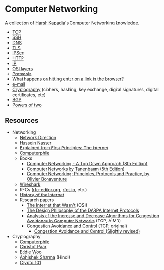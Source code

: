 # Computer Networking

A collection of [Harsh Kapadia](https://harshkapadia.me)'s Computer Networking knowledge.

-   [TCP](./tcp.md)
-   [SSH](./ssh.md)
-   [DNS](./dns.md)
-   [TLS](tls.md)
-   [IPSec](ipsec.md)
-   [HTTP](http.md)
-   [IP](./ip.md)
-   [OSI layers](osi_layers.md)
-   [Protocols](protocols.md)
-   [What happens on hitting enter on a link in the browser?](network_cycle.md)
-   [e-mail](e-mail.md)
-   [Cryptography](cryptography.md) (ciphers, hashing, key exchange, digital signatures, digital certificates, etc)
-   [BGP](bgp.md)
-   [Powers of two](powers_of_two.md)

## Resources

-   Networking
    -   [Network Direction](https://www.youtube.com/watch?v=cNwEVYkx2Kk&list=PLDQaRcbiSnqF5U8ffMgZzS7fq1rHUI3Q8)
    -   [Hussein Nasser](https://www.youtube.com/watch?v=V3ZPPPKEipA&list=PLQnljOFTspQUNnO4p00ua_C5mKTfldiYT)
    -   [Explained from First Principles: The Internet](https://explained-from-first-principles.com/internet)
    -   [Computerphile](https://www.youtube.com/user/Computerphile)
    -   Books
        -   [Computer Networking - A Top Down Approach (8th Edition)](files/books/computer-networking-a-top-down-approach-8th-edition.pdf)
        -   [Computer Networks by Tanenbaum (5th Edition)](files/books/computer-networks-tanenbaum-5th-edition.pdf)
        -   [Computer Networking: Principles, Protocols and Practice, by Olivier Bonaventure](https://www.computer-networking.info)
    -   [Wireshark](https://www.wireshark.org)
    -   RFCs ([rfc-editor.org](https://www.rfc-editor.org), [rfcs.io](https://rfcs.io), etc.)
    -   [History of the Internet](https://www.youtube.com/watch?v=9hIQjrMHTv4)
    -   Research papers
        -   [The Internet that Wasn't](files/research-papers/the-internet-that-wasnt.pdf) (OSI)
        -   [The Design Philosophy of the DARPA Internet Protocols](files/research-papers/the-design-philosophy-of-the-darpa-internet-protocols.pdf)
        -   [Analysis of the Increase and Decrease Algorithms for Congestion Avoidance in Computer Networks](files/research-papers/analysis-of-the-increase-and-decrease-algorithms-for-congestion-avoidance-in-computer-networks.pdf) (TCP, AIMD)
        -   [Congestion Avoidance and Control](files/research-papers/congestion-avoidance-and-control.pdf) (TCP, original)
            -   [Congestion Avoidance and Control (Slightly revised)](files/research-papers/congestion-avoidance-and-control-revised.pdf)
-   Cryptography
    -   [Computerphile](https://www.youtube.com/user/Computerphile)
    -   [Christof Paar](https://www.youtube.com/channel/UC1usFRN4LCMcfIV7UjHNuQg/videos)
    -   [Eddie Woo](https://www.youtube.com/watch?v=6xDGSalpPXk&list=PL5KkMZvBpo5CdoOxa3dqll2n6KsXqerYO)
    -   [Abhishek Sharma](https://www.youtube.com/watch?v=9X1rSWLFhLY&list=PL9FuOtXibFjV77w2eyil4Xzp8eooqsPp8) (Hindi)
    -   [Crypto 101](https://www.crypto101.io)
